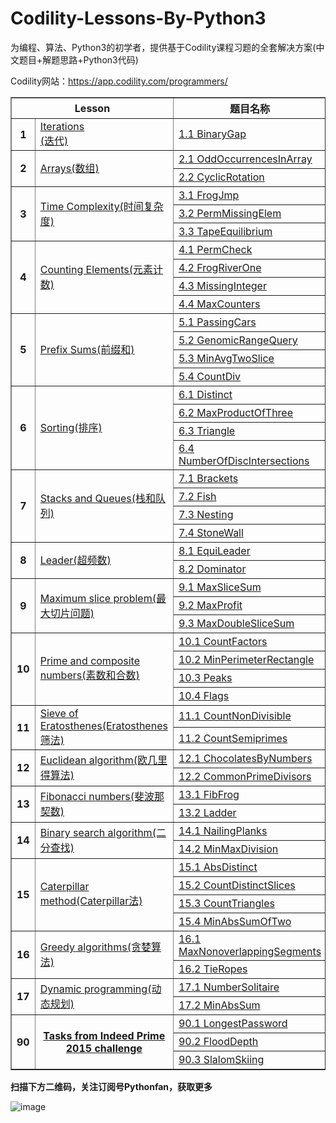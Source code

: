 # Codility-Lessons-By-Python3
为编程、算法、Python3的初学者，提供基于Codility课程习题的全套解决方案(中文题目+解题思路+Python3代码)


Codility网站：https://app.codility.com/programmers/


  
<body>   
<table cellspacing="1" cellpadding="1" frame="solid" border="1"  align='border_left'>   
	

<tr>   
	<th colspan="2"> Lesson</th>
	<th> 题目名称</th>
	<th> 难度</th>
	<th> 结果</th>
</tr>  
<tr>   
	<th> 1</th>
	<td><a href="https://github.com/Anfany/Codility-Lessons-By-Python3/tree/master/L1_Iterations">Iterations<br>(迭代)</a></td>
	<td><a href="https://github.com/Anfany/Codility-Lessons-By-Python3/blob/master/L1_Iterations/1.1%20BinaryGap.md">1.1 BinaryGap</a></td>
	<th> ★</th>
	<th> 100%</th>
</tr> 



<tr>   
	<th rowspan="2"> 2</th>
	<td rowspan="2" style='border-left'><a href="https://github.com/Anfany/Codility-Lessons-By-Python3/tree/master/L2_Arrays">Arrays(数组)</a></td>
	<td><a href="https://github.com/Anfany/Codility-Lessons-By-Python3/blob/master/L2_Arrays/2.1%20OddOccurrencesInArray.md">2.1 OddOccurrencesInArray</a></td>
	<th> ★</th>	
	<th> 100%</th>	
</tr> 
<tr> 
	<td><a href="https://github.com/Anfany/Codility-Lessons-By-Python3/blob/master/L2_Arrays/2.2%20CyclicRotation.md">2.2 CyclicRotation</a></td>
	<th> ★</th>
	<th> 100%</th>	
</tr> 

<tr>   
	<th rowspan="3"> 3</th>
	<td rowspan="3"><a href="https://github.com/Anfany/Codility-Lessons-By-Python3/tree/master/L3_Time%20Complexity">Time Complexity(时间复杂度)</a></td>
	<td><a href="https://github.com/Anfany/Codility-Lessons-By-Python3/blob/master/L3_Time%20Complexity/3.1%20FrogJmp.md">3.1 FrogJmp</a></td>
	<th> ★</th>
	<th> 100%</th>	
</tr> 
<tr> 
	<td><a href="https://github.com/Anfany/Codility-Lessons-By-Python3/blob/master/L3_Time%20Complexity/3.2%20PermMissingElem.md">3.2 PermMissingElem</a></td>
	<th> ★</th>
	<th> 100%</th>	
</tr> 
<tr> 
	<td><a href="https://github.com/Anfany/Codility-Lessons-By-Python3/blob/master/L3_Time%20Complexity/3.3%20TapeEquilibrium.md">3.3 TapeEquilibrium</a></td>
	<th> ★★</th>
	<th> 100%</th>	
</tr> 




<tr>   
	<th rowspan="4"> 4</th>
	<td rowspan="4"><a href="https://github.com/Anfany/Codility-Lessons-By-Python3/tree/master/L4_Counting%20Elements">Counting Elements(元素计数)</a></td>
	<td><a href="https://github.com/Anfany/Codility-Lessons-By-Python3/blob/master/L4_Counting%20Elements/4.1%20PermCheck.md">4.1 PermCheck</a></td>
	<th> ★</th>
	<th> 100%</th>	
</tr> 
<tr> 
	<td><a href="https://github.com/Anfany/Codility-Lessons-By-Python3/blob/master/L4_Counting%20Elements/4.2%20FrogRiverOne.md">4.2 FrogRiverOne</a></td>
	<th> ★</th>
	<th> 100%</th>	
</tr> 
<tr> 
	<td><a href="https://github.com/Anfany/Codility-Lessons-By-Python3/blob/master/L4_Counting%20Elements/4.3%20MissingInteger.md">4.3 MissingInteger</a></td>
	<th> ★</th>
	<th> 100%</th>	
</tr> 
<tr> 
	<td><a href="https://github.com/Anfany/Codility-Lessons-By-Python3/blob/master/L4_Counting%20Elements/4.4%20MaxCounters.md">4.4 MaxCounters</a></td>
	<th> ★★</th>
	<th> 100%</th>	
</tr> 


<tr>   
	<th rowspan="4"> 5</th>
	<td rowspan="4"><a href="https://github.com/Anfany/Codility-Lessons-By-Python3/tree/master/L5_Prefix%20Sums">
Prefix Sums(前缀和)</a></td>
	<td><a href="https://github.com/Anfany/Codility-Lessons-By-Python3/blob/master/L5_Prefix%20Sums/5.1%20PassingCars.md">5.1 PassingCars</a></td>
	<th> ★★</th>
	<th> 100%</th>	
</tr> 
<tr> 
	<td><a href="https://github.com/Anfany/Codility-Lessons-By-Python3/blob/master/L5_Prefix%20Sums/5.2%20GenomicRangeQuery.md">5.2 GenomicRangeQuery</a></td>
	<th> ★★★</th>
	<th> 100%</th>	
</tr> 
<tr> 
	<td><a href="https://github.com/Anfany/Codility-Lessons-By-Python3/blob/master/L5_Prefix%20Sums/5.3%20MinAvgTwoSlice.md">5.3 MinAvgTwoSlice</a></td>
	<th> ★★</th>
	<th> 100%</th>	
</tr> 
<tr> 
	<td><a href="https://github.com/Anfany/Codility-Lessons-By-Python3/blob/master/L5_Prefix%20Sums/5.4%20CountDiv.md">5.4 CountDiv</a></td>
	<th> ★</th>
	<th> 100%</th>	
</tr> 



<tr>   
	<th rowspan="4"> 6</th>
	<td rowspan="4"><a href="https://github.com/Anfany/Codility-Lessons-By-Python3/tree/master/L6_Sorting">
Sorting(排序)</a></td>
	<td><a href="https://github.com/Anfany/Codility-Lessons-By-Python3/blob/master/L6_Sorting/6.1%20Distinct.md">6.1 Distinct</a></td>
	<th> ★</th>
	<th> 100%</th>	
</tr> 
<tr> 
	<td><a href="https://github.com/Anfany/Codility-Lessons-By-Python3/blob/master/L6_Sorting/6.2%20MaxProductOfThree.md">6.2 MaxProductOfThree</a></td>
	<th> ★</th>
	<th> 100%</th>	
</tr> 
<tr> 
	<td><a href="https://github.com/Anfany/Codility-Lessons-By-Python3/blob/master/L6_Sorting/6.3%20Triangle.md">6.3 Triangle</a></td>
	<th> ★</th>
	<th> 100%</th>	
</tr> 

<tr> 
	<td><a href="https://github.com/Anfany/Codility-Lessons-By-Python3/blob/master/L6_Sorting/6.4%20NumberOfDiscIntersections.md">6.4 NumberOfDiscIntersections</a></td>
	<th> ★★★</th>
	<th> 100%</th>	
</tr> 





<tr>   
	<th rowspan="4"> 7</th>
	<td rowspan="4"><a href="https://github.com/Anfany/Codility-Lessons-By-Python3/tree/master/L7_Stacks%20and%20Queues">
Stacks and Queues(栈和队列)</a></td>
	<td><a href="https://github.com/Anfany/Codility-Lessons-By-Python3/blob/master/L7_Stacks%20and%20Queues/7.1%20Brackets.md">7.1 Brackets</a></td>
	<th> ★</th>
	<th> 100%</th>	
</tr> 
<tr> 
	<td><a href="https://github.com/Anfany/Codility-Lessons-By-Python3/blob/master/L7_Stacks%20and%20Queues/7.2%20Fish.md">7.2 Fish</a></td>
	<th> ★★</th>
	<th> 100%</th>	
</tr> 
<tr> 
	<td><a href="https://github.com/Anfany/Codility-Lessons-By-Python3/blob/master/L7_Stacks%20and%20Queues/7.3%20Nesting.md">7.3 Nesting</a></td>
	<th> ★</th>
	<th> 100%</th>	
</tr> 

<tr> 
	<td><a href="https://github.com/Anfany/Codility-Lessons-By-Python3/blob/master/L7_Stacks%20and%20Queues/7.4%20StoneWall.md">7.4 StoneWall</a></td>
	<th> ★★★</th>
	<th> 100%</th>	
</tr> 





<tr>   
	<th rowspan="2"> 8</th>
	<td rowspan="2"><a href="https://github.com/Anfany/Codility-Lessons-By-Python3/tree/master/L8_Leader">
Leader(超频数)</a></td>
	<td><a href="https://github.com/Anfany/Codility-Lessons-By-Python3/blob/master/L8_Leader/8.1%20EquiLeader.md">8.1 EquiLeader</a></td>
	<th> ★</th>
	<th> 100%</th>	
</tr> 
<tr> 
	<td><a href="https://github.com/Anfany/Codility-Lessons-By-Python3/blob/master/L8_Leader/8.2%20Dominator.md">8.2 Dominator</a></td>
	<th> ★</th>
	<th> 100%</th>	
</tr> 




<tr>   
	<th rowspan="3"> 9</th>
	<td rowspan="3"><a href="https://github.com/Anfany/Codility-Lessons-By-Python3/tree/master/L9_Maximum%20Slice%20Problem">Maximum slice problem(最大切片问题)</a></td>
	<td><a href="https://github.com/Anfany/Codility-Lessons-By-Python3/blob/master/L9_Maximum%20Slice%20Problem/9.1%20MaxSliceSum.md">9.1 MaxSliceSum</a></td>
	<th> ★★</th>
	<th> 100%</th>	
</tr> 
<tr> 
	<td><a href="https://github.com/Anfany/Codility-Lessons-By-Python3/blob/master/L9_Maximum%20Slice%20Problem/9.2%20MaxProfit.md">9.2 MaxProfit</a></td>
	<th> ★★</th>
	<th> 100%</th>	
</tr> 
<tr> 
	<td><a href="https://github.com/Anfany/Codility-Lessons-By-Python3/blob/master/L9_Maximum%20Slice%20Problem/9.3%20%20MaxDoubleSliceSum.md">9.3 MaxDoubleSliceSum</a></td>
	<th> ★★★</th>
	<th> 100%</th>	
</tr> 



<tr>   
	<th rowspan="4"> 10</th>
	<td rowspan="4"><a href="https://github.com/Anfany/Codility-Lessons-By-Python3/tree/master/L10_Prime%20and%20composite%20numbers">Prime and composite numbers(素数和合数)</a></td>
	<td><a href="https://github.com/Anfany/Codility-Lessons-By-Python3/blob/master/L10_Prime%20and%20composite%20numbers/10.1%20CountFactors.md">10.1 CountFactors</a></td>
	<th> ★</th>
	<th> 100%</th>	
</tr> 
<tr> 
	<td><a href="https://github.com/Anfany/Codility-Lessons-By-Python3/blob/master/L10_Prime%20and%20composite%20numbers/10.2%20MinPerimeterRectangle.md">10.2 MinPerimeterRectangle</a></td>
	<th> ★</th>
	<th> 100%</th>	
</tr> 
<tr> 
	<td><a href="https://github.com/Anfany/Codility-Lessons-By-Python3/blob/master/L10_Prime%20and%20composite%20numbers/10.3%20Peaks.md">10.3 Peaks</a></td>
	<th> ★★</th>
	<th> 100%</th>	
</tr> 
<tr> 
	<td><a href="https://github.com/Anfany/Codility-Lessons-By-Python3/blob/master/L10_Prime%20and%20composite%20numbers/10.4%20Flags.md">10.4 Flags</a></td>
	<th> ★★</th>
	<th> 100%</th>	
</tr> 


<tr>   
	<th rowspan="2"> 11</th>
	<td rowspan="2"><a href="https://github.com/Anfany/Codility-Lessons-By-Python3/tree/master/L11_Sieve%20of%20Eratosthenes">Sieve of Eratosthenes(Eratosthenes筛法)</a></td>
	<td><a href="https://github.com/Anfany/Codility-Lessons-By-Python3/blob/master/L11_Sieve%20of%20Eratosthenes/11.1%20CountNonDivisible.md">11.1 CountNonDivisible</a></td>
	<th> ★★</th>
	<th> 100%</th>	
</tr> 
<tr> 
	<td><a href="https://github.com/Anfany/Codility-Lessons-By-Python3/blob/master/L11_Sieve%20of%20Eratosthenes/11.2%20CountSemiprimes.md">11.2 CountSemiprimes</a></td>
	<th> ★★</th>
	<th> 100%</th>	
</tr> 


<tr>   
	<th rowspan="2"> 12</th>
	<td rowspan="2"><a href="https://github.com/Anfany/Codility-Lessons-By-Python3/tree/master/L12_Euclidean%20algorithm">Euclidean algorithm(欧几里得算法)</a></td>
	<td><a href="https://github.com/Anfany/Codility-Lessons-By-Python3/blob/master/L12_Euclidean%20algorithm/12.1%20ChocolatesByNumbers.md">12.1 ChocolatesByNumbers</a></td>
	<th> ★</th>
	<th> 100%</th>	
</tr> 
<tr> 
	<td><a href="https://github.com/Anfany/Codility-Lessons-By-Python3/blob/master/L12_Euclidean%20algorithm/12.2%20CommonPrimeDivisors.md">12.2 CommonPrimeDivisors</a></td>
	<th> ★★</th>
	<th> 100%</th>	
</tr> 


<tr>   
	<th rowspan="2"> 13</th>
	<td rowspan="2"><a href="https://github.com/Anfany/Codility-Lessons-By-Python3/tree/master/L13_Fibonacci%20numbers">Fibonacci numbers(斐波那契数)</a></td>
	<td><a href="https://github.com/Anfany/Codility-Lessons-By-Python3/blob/master/L13_Fibonacci%20numbers/13.1%20FibFrog.md">13.1 FibFrog</a></td>
	<th> ★★</th>
	<th> 100%</th>	
</tr> 
<tr> 
	<td><a href="https://github.com/Anfany/Codility-Lessons-By-Python3/blob/master/L13_Fibonacci%20numbers/13.2%20Ladder.md">13.2 Ladder</a></td>
	<th> ★★</th>
	<th> 100%</th>	
</tr> 


<tr>   
	<th rowspan="2"> 14</th>
	<td rowspan="2"><a href="https://github.com/Anfany/Codility-Lessons-By-Python3/tree/master/L14_Binary%20search%20algorithm">Binary search algorithm(二分查找)</a></td>
	<td><a href="https://github.com/Anfany/Codility-Lessons-By-Python3/blob/master/L14_Binary%20search%20algorithm/14.1%20NailingPlanks.md">14.1 NailingPlanks</a></td>
	<th> ★★★</th>
	<th> 100%</th>	
</tr> 
<tr> 
	<td><a href="https://github.com/Anfany/Codility-Lessons-By-Python3/blob/master/L14_Binary%20search%20algorithm/14.2%20MinMaxDivision.md">14.2 MinMaxDivision</a></td>
	<th> ★★</th>
	<th> 100%</th>	
</tr> 


<tr>   
	<th rowspan="4"> 15</th>
	<td rowspan="4"><a href="https://github.com/Anfany/Codility-Lessons-By-Python3/tree/master/L15_Caterpillar%20method">Caterpillar method(Caterpillar法)</a></td>
	<td><a href="https://github.com/Anfany/Codility-Lessons-By-Python3/blob/master/L15_Caterpillar%20method/15.1%20AbsDistinct.md">15.1 AbsDistinct</a></td>
	<th> ★</th>
	<th> 100%</th>	
</tr> 
<tr> 
	<td><a href="https://github.com/Anfany/Codility-Lessons-By-Python3/blob/master/L15_Caterpillar%20method/15.2%20CountDistinctSlices.md">15.2 CountDistinctSlices</a></td>
	<th> ★</th>
	<th> 100%</th>	
</tr> 
<tr> 
	<td><a href="https://github.com/Anfany/Codility-Lessons-By-Python3/blob/master/L15_Caterpillar%20method/15.3%20CountTriangles.md">15.3 CountTriangles</a></td>
	<th> ★★</th>
	<th> 100%</th>	
</tr> 

<tr> 
	<td><a href="https://github.com/Anfany/Codility-Lessons-By-Python3/blob/master/L15_Caterpillar%20method/15.4%20MinAbsSumOfTwo.md">15.4 MinAbsSumOfTwo</a></td>
	<th> ★★</th>
	<th> 100%</th>	
</tr> 


<tr>   
	<th rowspan="2"> 16</th>
	<td rowspan="2"><a href="https://github.com/Anfany/Codility-Lessons-By-Python3/tree/master/L16_Greedy%20algorithms">Greedy algorithms(贪婪算法)</a></td>
	<td><a href="https://github.com/Anfany/Codility-Lessons-By-Python3/blob/master/L16_Greedy%20algorithms/16.1%20MaxNonoverlappingSegments.md">16.1 MaxNonoverlappingSegments</a></td>
	<th> ★</th>
	<th> 100%</th>	
</tr> 
<tr> 
	<td><a href="https://github.com/Anfany/Codility-Lessons-By-Python3/blob/master/L16_Greedy%20algorithms/16.2%20TieRopes.md">16.2 TieRopes</a></td>
	<th> ★</th>
	<th> 100%</th>	
</tr> 


<tr>   
	<th rowspan="2"> 17</th>
	<td rowspan="2"><a href="https://github.com/Anfany/Codility-Lessons-By-Python3/tree/master/L17_Dynamic%20programming">Dynamic programming(动态规划)</a></td>
	<td><a href="https://github.com/Anfany/Codility-Lessons-By-Python3/blob/master/L17_Dynamic%20programming/17.1%20NumberSolitaire.md">17.1 NumberSolitaire</a></td>
	<th> ★</th>
	<th> 100%</th>	
</tr> 
<tr> 
	<td><a href="https://github.com/Anfany/Codility-Lessons-By-Python3/blob/master/L17_Dynamic%20programming/17.2%20MinAbsSum.md">17.2 MinAbsSum</a></td>
	<th> ★★★</th>
	<th> 100%</th>	
</tr> 

<tr>   
	<th rowspan="3"> 90</th>
	<th rowspan="3"><a href="https://github.com/Anfany/Codility-Lessons-By-Python3/tree/master/L90_Tasks%20from%202015%20challenge">Tasks from Indeed Prime 2015 challenge</a></th>
	<td><a href="https://github.com/Anfany/Codility-Lessons-By-Python3/blob/master/L90_Tasks%20from%202015%20challenge/90.1%20LongestPassword.md">90.1 LongestPassword</a></td>
	<th> ★</th>
	<th> 100%</th>	
</tr> 
<tr> 
	<td><a href="https://github.com/Anfany/Codility-Lessons-By-Python3/blob/master/L90_Tasks%20from%202015%20challenge/90.2%20FloodDepth.md">90.2 FloodDepth</a></td>
	<th> ★★★</th>
	<th> 100%</th>	
</tr> 
<tr> 
	<td><a href="https://github.com/Anfany/Codility-Lessons-By-Python3/blob/master/L90_Tasks%20from%202015%20challenge/90.3%20SlalomSkiing.md">90.3 SlalomSkiing</a></td>
	<th> ★★★</th>
	<th> 100%</th>	
</tr> 






</table>   
</body>  

**扫描下方二维码，关注订阅号Pythonfan，获取更多**

![image](https://github.com/Anfany/Machine-Learning-for-Beginner-by-Python3/blob/master/pythonfan_anfany.jpg)

